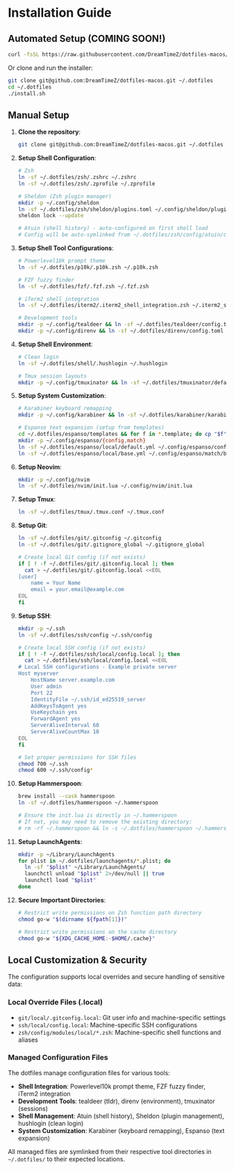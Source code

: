 # Installation Guide

## Automated Setup (COMING SOON!)

```bash
curl -fsSL https://raw.githubusercontent.com/DreamTimeZ/dotfiles-macos/main/install.sh | bash
```

Or clone and run the installer:

```bash
git clone git@github.com:DreamTimeZ/dotfiles-macos.git ~/.dotfiles
cd ~/.dotfiles
./install.sh
```

## Manual Setup

1. **Clone the repository**:

    ```bash
    git clone git@github.com:DreamTimeZ/dotfiles-macos.git ~/.dotfiles
    ```

2. **Setup Shell Configuration**:

    ```bash
    # Zsh
    ln -sf ~/.dotfiles/zsh/.zshrc ~/.zshrc
    ln -sf ~/.dotfiles/zsh/.zprofile ~/.zprofile

    # Sheldon (Zsh plugin manager)
    mkdir -p ~/.config/sheldon
    ln -sf ~/.dotfiles/zsh/sheldon/plugins.toml ~/.config/sheldon/plugins.toml
    sheldon lock --update
    
    # Atuin (shell history) - auto-configured on first shell load
    # Config will be auto-symlinked from ~/.dotfiles/zsh/config/atuin/config.toml
    ```

3. **Setup Shell Tool Configurations**:

    ```bash
    # Powerlevel10k prompt theme
    ln -sf ~/.dotfiles/p10k/.p10k.zsh ~/.p10k.zsh
    
    # FZF fuzzy finder
    ln -sf ~/.dotfiles/fzf/.fzf.zsh ~/.fzf.zsh
    
    # iTerm2 shell integration
    ln -sf ~/.dotfiles/iterm2/.iterm2_shell_integration.zsh ~/.iterm2_shell_integration.zsh
    
    # Development tools
    mkdir -p ~/.config/tealdeer && ln -sf ~/.dotfiles/tealdeer/config.toml ~/.config/tealdeer/config.toml
    mkdir -p ~/.config/direnv && ln -sf ~/.dotfiles/direnv/config.toml ~/.config/direnv/direnv.toml
    ```

4. **Setup Shell Environment**:

    ```bash
    # Clean login
    ln -sf ~/.dotfiles/shell/.hushlogin ~/.hushlogin

    # Tmux session layouts
    mkdir -p ~/.config/tmuxinator && ln -sf ~/.dotfiles/tmuxinator/default.yml ~/.config/tmuxinator/default.yml
    ```

5. **Setup System Customization**:

    ```bash
    # Karabiner keyboard remapping
    mkdir -p ~/.config/karabiner && ln -sf ~/.dotfiles/karabiner/karabiner.json ~/.config/karabiner/karabiner.json
    
    # Espanso text expansion (setup from templates)
    cd ~/.dotfiles/espanso/templates && for f in *.template; do cp "$f" "../local/${f%.template}"; done
    mkdir -p ~/.config/espanso/{config,match}
    ln -sf ~/.dotfiles/espanso/local/default.yml ~/.config/espanso/config/default.yml
    ln -sf ~/.dotfiles/espanso/local/base.yml ~/.config/espanso/match/base.yml
    ```

6. **Setup Neovim**:

    ```bash
    mkdir -p ~/.config/nvim
    ln -sf ~/.dotfiles/nvim/init.lua ~/.config/nvim/init.lua
    ```

7. **Setup Tmux**:

    ```bash
    ln -sf ~/.dotfiles/tmux/.tmux.conf ~/.tmux.conf
    ```

8. **Setup Git**:

    ```bash
    ln -sf ~/.dotfiles/git/.gitconfig ~/.gitconfig
    ln -sf ~/.dotfiles/git/.gitignore_global ~/.gitignore_global

    # Create local Git config (if not exists)
    if [ ! -f ~/.dotfiles/git/.gitconfig.local ]; then
      cat > ~/.dotfiles/git/.gitconfig.local <<EOL
    [user]
        name = Your Name
        email = your.email@example.com
    EOL
    fi
    ```

9. **Setup SSH**:

    ```bash
    mkdir -p ~/.ssh
    ln -sf ~/.dotfiles/ssh/config ~/.ssh/config

    # Create local SSH config (if not exists)
    if [ ! -f ~/.dotfiles/ssh/local/config.local ]; then
      cat > ~/.dotfiles/ssh/local/config.local <<EOL
    # Local SSH configurations - Example private server
    Host myserver
        HostName server.example.com
        User admin
        Port 22
        IdentityFile ~/.ssh/id_ed25519_server
        AddKeysToAgent yes
        UseKeychain yes
        ForwardAgent yes
        ServerAliveInterval 60
        ServerAliveCountMax 10
    EOL
    fi
    
    # Set proper permissions for SSH files
    chmod 700 ~/.ssh
    chmod 600 ~/.ssh/config*
    ```

10. **Setup Hammerspoon**:

    ```bash
    brew install --cask hammerspoon
    ln -sf ~/.dotfiles/hammerspoon ~/.hammerspoon
    
    # Ensure the init.lua is directly in ~/.hammerspoon
    # If not, you may need to remove the existing directory:
    # rm -rf ~/.hammerspoon && ln -s ~/.dotfiles/hammerspoon ~/.hammerspoon
    ```

11. **Setup LaunchAgents**:

    ```bash
    mkdir -p ~/Library/LaunchAgents
    for plist in ~/.dotfiles/launchagents/*.plist; do
      ln -sf "$plist" ~/Library/LaunchAgents/
      launchctl unload "$plist" 2>/dev/null || true
      launchctl load "$plist"
    done
    ```

12. **Secure Important Directories**:

    ```bash
    # Restrict write permissions on Zsh function path directory
    chmod go-w "$(dirname ${fpath[1]})"

    # Restrict write permissions on the cache directory
    chmod go-w "${XDG_CACHE_HOME:-$HOME/.cache}"
    ```

## Local Customization & Security

The configuration supports local overrides and secure handling of sensitive data:

### Local Override Files (.local)

- `git/local/.gitconfig.local`: Git user info and machine-specific settings
- `ssh/local/config.local`: Machine-specific SSH configurations
- `zsh/config/modules/local/*.zsh`: Machine-specific shell functions and aliases

### Managed Configuration Files

The dotfiles manage configuration files for various tools:

- **Shell Integration**: Powerlevel10k prompt theme, FZF fuzzy finder, iTerm2 integration
- **Development Tools**: tealdeer (tldr), direnv (environment), tmuxinator (sessions)
- **Shell Management**: Atuin (shell history), Sheldon (plugin management), hushlogin (clean login)
- **System Customization**: Karabiner (keyboard remapping), Espanso (text expansion)

All managed files are symlinked from their respective tool directories in `~/.dotfiles/` to their expected locations.
